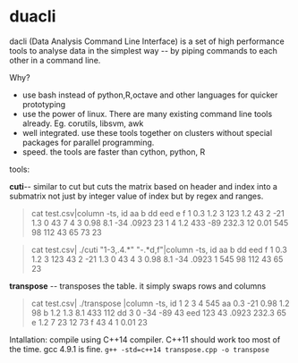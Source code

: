 duacli
======

dacli (Data Analysis Command Line Interface) is a set of high performance tools to analyse data in the simplest way -- by piping commands to each other in a command line. 

Why?
- use bash instead of python,R,octave and other languages for quicker prototyping
- use the power of linux. There are many existing command line tools already. Eg. corutils, libsvm, awk
- well integrated. use these tools together on clusters without special packages for parallel programming.
- speed. the tools are faster than cython, python, R

tools:

**cuti**-- similar to cut but cuts the matrix based on header and index into a submatrix not just by integer value of index but by regex and ranges.

> cat test.csv|column -ts,
id   aa    b    dd   eed    e    f
1    0.3   1.2  3    123    1.2  43
2    -21   1.3  0    43     7    4
3    0.98  8.1  -34  .0923  23   1
4    1.2   433  -89  232.3  12   0.01
545  98    112  43   65     73   23


> cat test.csv| ./cuti "1-3,.4.\*" "-.\*d,f"|column -ts,
id   aa    b    dd   eed    f
1    0.3   1.2  3    123    43
2    -21   1.3  0    43     4
3    0.98  8.1  -34  .0923  1
545  98    112  43   65     23

**transpose** -- transposes the table. it simply swaps rows and columns

> cat test.csv| ./transpose |column -ts,
id   1    2    3      4      545
aa   0.3  -21  0.98   1.2    98
b    1.2  1.3  8.1    433    112
dd   3    0    -34    -89    43
eed  123  43   .0923  232.3  65
e    1.2  7    23     12     73
f    43   4    1      0.01   23


Intallation:
compile using C++14 compiler. C++11 should work too most of the time. gcc 4.9.1 is fine. `g++ -std=c++14 transpose.cpp -o transpose`

